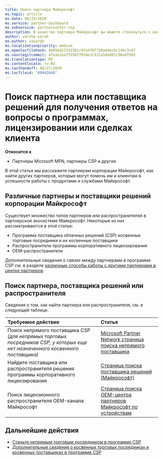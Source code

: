 ```yaml
---
title: Поиск партнера Майкрософт
ms.topic: article
ms.date: 08/25/2020
ms.service: partner-dashboard
ms.subservice: partnercenter-csp
description: В качестве партнера Майкрософт вы можете столкнуться с вопросами о том, как помочь клиентам или конкретным программам. Найдите других партнеров, которые могут помочь.
author: varsha-sarah
ms.author: vavargh
ms.localizationpriority: medium
ms.openlocfilehash: 8b056d21fd1581c9fa478f720addec0c1d4c3c87
ms.sourcegitcommit: 4feae1ea7fd3077934e3c931a5de801c96a4f995
ms.translationtype: MT
ms.contentlocale: ru-RU
ms.lasthandoff: 08/27/2020
ms.locfileid: "89041048"
---
```

# <a name="find-a-partner-or-solution-provider-to-answer-questions-about-programs-licensing-or-customer-deals"></a>Поиск партнера или поставщика решений для получения ответов на вопросы о программах, лицензировании или сделках клиента 

**Относится к**

- Партнеры Microsoft MPN, партнеры CSP и другие

В этой статье мы расскажете партнерам корпорации Майкрософт, как найти других партнеров, которые могут помочь им и клиентам в успешности работы с продуктами и службами Майкрософт.

## <a name="different-microsoft-partners-and-solution-providers"></a>Различные партнеры и поставщики решений корпорации Майкрософт

Существует множество типов партнеров или распространителей в партнерской экосистеме Майкрософт. Некоторые из них рассматриваются в этой статье:

- Программа поставщика облачных решений (CSP) косвенные торговые посредники и их косвенные поставщики
- Распространители программы корпоративного лицензирования
- OEM-распространители

Дополнительные сведения о связях между партнерами в программе CSP см. в разделе [различные способы работы с другими партнерами в центре партнеров](work-with-other-partners.md).

## <a name="find-a-partner-solution-provider-or-distributor"></a>Поиск партнера, поставщика решений или распространителя

Сведения о том, как найти партнера или распространителя, см. в следующей таблице.

|Требуемое действие  | Статья  |
|:------------------|:--------------- |
|Поиск непрямого поставщика CSP *(для непрямых торговых посредников CSP, у которых еще нет назначенного косвенного поставщика)* | [Microsoft Partner Network страница поиска непрямого поставщика](https://partner.microsoft.com/membership/cloud-solution-provider/find-a-provider)  |
|Найдите поставщика или распространителя решения программы корпоративного лицензирования  | [Страница поиска поставщика решений (Майкрософт)](https://www.microsoft.com/solution-providers/home)  |
|Поиск лицензионного распространителя OEM-канала Майкрософт  | [Страница поиска OEM-центра партнеров Майкрософт по устройствам](https://devicepartner.microsoft.com/connect/distributor)  |

## <a name="next-steps"></a>Дальнейшие действия

- [Станьте непрямым торговым посредником в программе CSP](https://partner.microsoft.com/licensing)
- [Дополнительные сведения о косвенных торговых посредниках и косвенных поставщиках в программе CSP](work-with-other-partners.md)